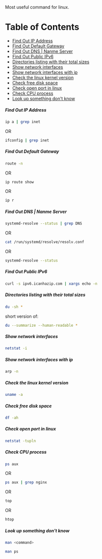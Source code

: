 Most useful command for linux.


Table of Contents
=================

* [Find Out IP Address](#find-out-ip-address)
* [Find Out Default Gateway](#find-out-default-gateway)
* [Find Out DNS | Nanme Server](#find-out-dns--nanme-server)
* [Find Out Public IPv6](#find-out-public-ipv6)
* [Directories listing with their total sizes](#directories-listing-with-their-total-sizes)
* [Show network interfaces](#show-network-interfaces)
* [Show network interfaces with ip](#show-network-interfaces-with-ip)
* [Check the linux kernel version](#check-the-linux-kernel-version)
* [Check free disk space](#check-free-disk-space)
* [Check open port in linux](#check-open-port-in-linux)
* [Check CPU process](#check-cpu-process)
* [Look up something don't know](#look-up-something-dont-know)


##### Find Out IP Address

```bash
ip a | grep inet
```

OR

```bash
ifconfig | grep inet
```



##### Find Out Default Gateway

```bash
route -n
```

OR

```bash
ip route show
```

OR

```bash
ip r
```



##### Find Out DNS | Nanme Server

```bash
systemd-resolve --status | grep DNS
```

OR

```bash
cat /run/systemd/resolve/resolv.conf
```

OR

```bash
systemd-resolve --status
```



##### Find Out Public IPv6

```bash
curl -s ipv6.icanhazip.com | xargs echo -n
```



##### Directories listing with their total sizes

```bash
du -sh *
```

short version of:

```bash
du --summarize --human-readable *
```


##### Show network interfaces

```bash
netstat -i
```


##### Show network interfaces with ip

```bash
arp -n
```


##### Check the linux kernel version

```bash
uname -a
```



##### Check free disk space

```bash
df -ah
```



##### Check open port in linux

```bash
netstat -tupln
```



##### Check CPU process

```bash
ps aux
```

OR

```bash
ps aux | grep nginx
```

OR

```bash
top
```

OR

```bash
htop
```



##### Look up something don't know

```bash
man <command>
```

```bash
man ps
```


